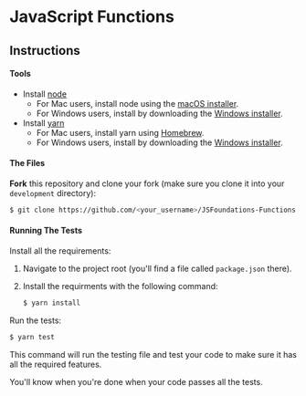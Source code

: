 # JavaScript Functions

## Instructions

#### Tools

- Install [node](https://nodejs.org/en/download/)
  - For Mac users, install node using the [macOS installer](https://nodejs.org/dist/v12.16.3/node-v12.16.3.pkg).
  - For Windows users, install by downloading the [Windows installer](https://nodejs.org/dist/v12.16.3/node-v12.16.3-x64.msi).
- Install [yarn](https://classic.yarnpkg.com/en/docs/install/)
  - For Mac users, install yarn using [Homebrew](https://classic.yarnpkg.com/en/docs/install/#mac-stable).
  - For Windows users, install by downloading the [Windows installer](https://classic.yarnpkg.com/latest.msi).

#### The Files

**Fork** this repository and clone your fork (make sure you clone it into your `development` directory):

```bash
$ git clone https://github.com/<your_username>/JSFoundations-Functions.git
```

#### Running The Tests

Install all the requirements:

1. Navigate to the project root (you'll find a file called `package.json` there).
2. Install the requirments with the following command:

   ```bash
   $ yarn install
   ```

Run the tests:

```bash
$ yarn test
```

This command will run the testing file and test your code to make sure it has all the required features.

You'll know when you're done when your code passes all the tests.
